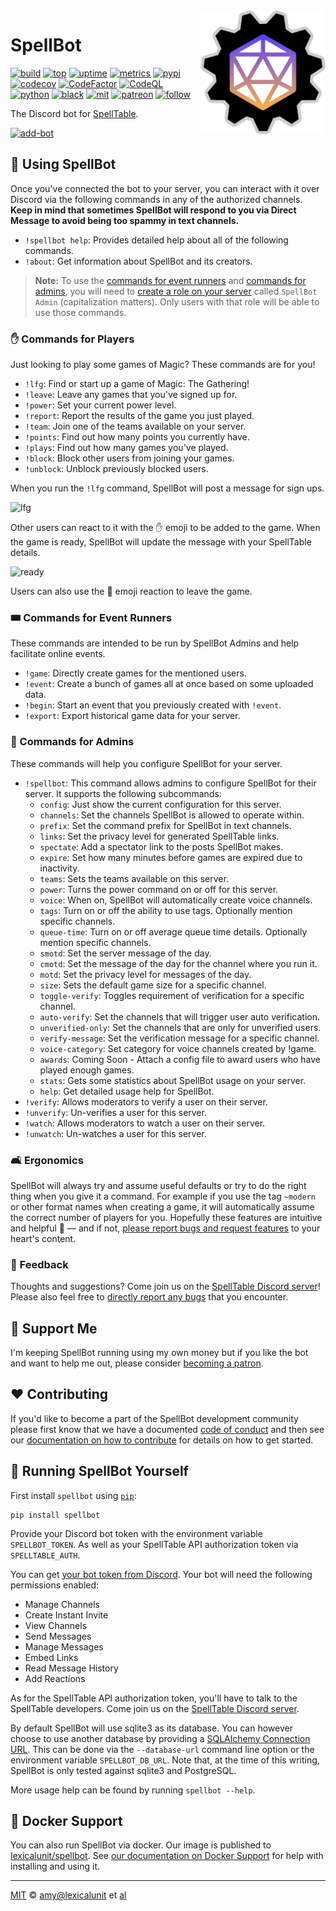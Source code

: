 <img align="right" width="200" src="https://raw.githubusercontent.com/lexicalunit/spellbot/master/spellbot.png" />

# SpellBot

[![build][build-badge]][build]
[![top][top-badge]][top]
[![uptime][uptime-badge]][uptime]
[![metrics][metrics-badge]][metrics]
[![pypi][pypi-badge]][pypi]
[![codecov][codecov-badge]][codecov]
[![CodeFactor][factor-badge]][factor]
[![CodeQL][codeql-badge]][security]
[![python][python-badge]][python]
[![black][black-badge]][black]
[![mit][mit-badge]][mit]
[![patreon][patreon-button]][patreon]
[![follow][follow-badge]][follow]

The Discord bot for [SpellTable][spelltable].

[![add-bot][add-bot-button]][add-bot]

## 🤖 Using SpellBot

Once you've connected the bot to your server, you can interact with it over
Discord via the following commands in any of the authorized channels. **Keep in
mind that sometimes SpellBot will respond to you via Direct Message to avoid
being too spammy in text channels.**

- `!spellbot help`: Provides detailed help about all of the following commands.
- `!about`: Get information about SpellBot and its creators.

> **Note:** To use the
> [commands for event runners](#%EF%B8%8F-commands-for-event-runners)
> and [commands for admins](#-commands-for-admins), you will need to
> [create a role on your server][create-role] called `SpellBot Admin`
> (capitalization matters). Only users with that role will be able to use those
> commands.

### ✋ Commands for Players

Just looking to play some games of Magic? These commands are for you!

- `!lfg`: Find or start up a game of Magic: The Gathering!
- `!leave`: Leave any games that you've signed up for.
- `!power`: Set your current power level.
- `!report`: Report the results of the game you just played.
- `!team`: Join one of the teams available on your server.
- `!points`: Find out how many points you currently have.
- `!plays`: Find out how many games you've played.
- `!block`: Block other users from joining your games.
- `!unblock`: Unblock previously blocked users.

When you run the `!lfg` command, SpellBot will post a message for sign ups.

![lfg][lfg]

Other users can react to it with the ✋ emoji to be added to the game. When the
game is ready, SpellBot will update the message with your SpellTable details.

![ready][ready]

Users can also use the 🚫 emoji reaction to leave the game.

### 🎟️ Commands for Event Runners

These commands are intended to be run by SpellBot Admins and help facilitate
online events.

- `!game`: Directly create games for the mentioned users.
- `!event`: Create a bunch of games all at once based on some uploaded data.
- `!begin`: Start an event that you previously created with `!event`.
- `!export`: Export historical game data for your server.

### 👑 Commands for Admins

These commands will help you configure SpellBot for your server.

- `!spellbot`: This command allows admins to configure SpellBot for their
  server. It supports the following subcommands:
  - `config`: Just show the current configuration for this server.
  - `channels`: Set the channels SpellBot is allowed to operate within.
  - `prefix`: Set the command prefix for SpellBot in text channels.
  - `links`: Set the privacy level for generated SpellTable links.
  - `spectate`: Add a spectator link to the posts SpellBot makes.
  - `expire`: Set how many minutes before games are expired due to inactivity.
  - `teams`: Sets the teams available on this server.
  - `power`: Turns the power command on or off for this server.
  - `voice`: When on, SpellBot will automatically create voice channels.
  - `tags`: Turn on or off the ability to use tags. Optionally mention specific channels.
  - `queue-time`: Turn on or off average queue time details. Optionally mention specific channels.
  - `smotd`: Set the server message of the day.
  - `cmotd`: Set the message of the day for the channel where you run it.
  - `motd`: Set the privacy level for messages of the day.
  - `size`: Sets the default game size for a specific channel.
  - `toggle-verify`: Toggles requirement of verification for a specific channel.
  - `auto-verify`: Set the channels that will trigger user auto verification.
  - `unverified-only`: Set the channels that are only for unverified users.
  - `verify-message`: Set the verification message for a specific channel.
  - `voice-category`: Set category for voice channels created by !game.
  - `awards`: Coming Soon - Attach a config file to award users who have played enough games.
  - `stats`: Gets some statistics about SpellBot usage on your server.
  - `help`: Get detailed usage help for SpellBot.
- `!verify`: Allows moderators to verify a user on their server.
- `!unverify`: Un-verifies a user for this server.
- `!watch`: Allows moderators to watch a user on their server.
- `!unwatch`: Un-watches a user for this server.

### 🛋️ Ergonomics

SpellBot will always try and assume useful defaults or try to do the right thing
when you give it a command. For example if you use the tag <code>~modern</code>
or other format names when creating a game, it will automatically assume the
correct number of players for you. Hopefully these features are intuitive and
helpful 🤞 — and if not, [please report bugs and request features][issues]
to your heart's content.

### 🎤 Feedback

Thoughts and suggestions? Come join us on the
[SpellTable Discord server][discord-invite]! Please also feel free
to [directly report any bugs][issues] that you encounter.

## 🙌 Support Me

I'm keeping SpellBot running using my own money but if you like the bot and want
to help me out, please consider [becoming a patron][patreon].

## ❤️ Contributing

If you'd like to become a part of the SpellBot development community please
first know that we have a documented [code of conduct](CODE_OF_CONDUCT.md) and
then see our [documentation on how to contribute](CONTRIBUTING.md) for details
on how to get started.

## 🔧 Running SpellBot Yourself

First install `spellbot` using [`pip`](https://pip.pypa.io/en/stable/):

```shell
pip install spellbot
```

Provide your Discord bot token with the environment variable `SPELLBOT_TOKEN`.
As well as your SpellTable API authorization token via `SPELLTABLE_AUTH`.

You can get [your bot token from Discord][discord-bot-docs]. Your bot will
need the following permissions enabled:

- Manage Channels
- Create Instant Invite
- View Channels
- Send Messages
- Manage Messages
- Embed Links
- Read Message History
- Add Reactions

As for the SpellTable API authorization token, you'll have to talk to the
SpellTable developers. Come join us on the
[SpellTable Discord server][spelltable-discord].

By default SpellBot will use sqlite3 as its database. You can however choose to
use another database by providing a [SQLAlchemy Connection URL][db-url]. This
can be done via the `--database-url` command line option or the environment
variable `SPELLBOT_DB_URL`. Note that, at the time of this writing, SpellBot is
only tested against sqlite3 and PostgreSQL.

More usage help can be found by running `spellbot --help`.

## 🐳 Docker Support

You can also run SpellBot via docker. Our image is published to
[lexicalunit/spellbot][docker-hub]. See [our documentation on Docker Support](DOCKER.md) for help
with installing and using it.

---

[MIT][mit] © [amy@lexicalunit][lexicalunit] et [al][contributors]

[add-bot-button]: https://user-images.githubusercontent.com/1903876/88951823-5d6c9a00-d24b-11ea-8523-d256ccbf4a3c.png
[add-bot]: https://discordapp.com/api/oauth2/authorize?client_id=725510263251402832&permissions=268528721&scope=bot
[black-badge]: https://img.shields.io/badge/code%20style-black-000000.svg
[black]: https://github.com/psf/black
[build-badge]: https://github.com/lexicalunit/spellbot/workflows/build/badge.svg
[build]: https://github.com/lexicalunit/spellbot/actions
[codecov-badge]: https://codecov.io/gh/lexicalunit/spellbot/branch/master/graph/badge.svg
[codecov]: https://codecov.io/gh/lexicalunit/spellbot
[codeql-badge]: https://github.com/lexicalunit/spellbot/workflows/CodeQL/badge.svg
[contributors]: https://github.com/lexicalunit/spellbot/graphs/contributors
[create-role]: https://support.discord.com/hc/en-us/articles/206029707-How-do-I-set-up-Permissions-
[db-url]: https://docs.sqlalchemy.org/en/latest/core/engines.html
[discord-bot-docs]: https://discord.com/developers/docs/topics/oauth2#bots
[discord-invite]: https://discord.gg/zXzgqMN
[docker-hub]: https://hub.docker.com/r/lexicalunit/spellbot
[factor-badge]: https://www.codefactor.io/repository/github/lexicalunit/spellbot/badge
[factor]: https://www.codefactor.io/repository/github/lexicalunit/spellbot
[follow-badge]: https://img.shields.io/twitter/follow/SpellBotIO?style=social
[follow]: https://twitter.com/intent/follow?screen_name=SpellBotIO
[issues]: https://github.com/lexicalunit/spellbot/issues
[patreon]: https://www.patreon.com/lexicalunit
[patreon-button]: https://img.shields.io/endpoint.svg?url=https%3A%2F%2Fshieldsio-patreon.vercel.app%2Fapi%3Fusername%3Dlexicalunit%26type%3Dpatrons88951826-5e053080-d24b-11ea-9a81-f1b5431a5d4b.png
[lexicalunit]: http://github.com/lexicalunit
[lfg]: https://user-images.githubusercontent.com/1903876/91242259-cedd2280-e6fb-11ea-8d30-e7127b6f96e9.png
[metrics-badge]: https://img.shields.io/badge/metrics-grafana-orange.svg
[metrics]: https://lexicalunit.grafana.net/d/4TSUCbcMz/spellbot?orgId=1
[mit-badge]: https://img.shields.io/badge/License-MIT-yellow.svg
[mit]: https://opensource.org/licenses/MIT
[pypi-badge]: https://img.shields.io/pypi/v/spellbot
[pypi]: https://pypi.org/project/spellbot/
[python-badge]: https://img.shields.io/badge/python-3.8+-blue.svg
[python]: https://www.python.org/
[ready]: https://user-images.githubusercontent.com/1903876/91242257-cdabf580-e6fb-11ea-86ad-8f1aaf6d34dc.png
[security]: https://github.com/lexicalunit/spellbot/security
[spelltable-discord]: https://discord.gg/zXzgqMN
[spelltable]: https://www.spelltable.com/
[top-badge]: https://top.gg/api/widget/status/725510263251402832.svg?noavatar=true
[top]: https://top.gg/bot/725510263251402832
[uptime-badge]: https://img.shields.io/uptimerobot/ratio/m785764282-c51c742e56a87d802968efcc
[uptime]: https://uptimerobot.com/dashboard#785764282
